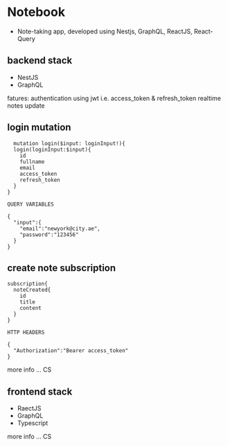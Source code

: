 # Notebook

- Note-taking app, developed using Nestjs, GraphQL, ReactJS, React-Query

## backend stack

- NestJS
- GraphQL

fatures:
authentication using jwt i.e. access_token & refresh_token
realtime notes update

## login mutation
```
  mutation login($input: loginInput!){
  login(loginInput:$input){
    id
    fullname
    email
    access_token
    refresh_token
  }
}

QUERY VARIABLES

{
  "input":{
    "email":"newyork@city.ae",
    "password":"123456"
  }
}

```

## create note subscription
```
subscription{
  noteCreated{
    id
    title
    content
  }
}

HTTP HEADERS

{
  "Authorization":"Bearer access_token"
}
```

more info ... CS

## frontend stack

- RaectJS
- GraphQL
- Typescript

more info ... CS

